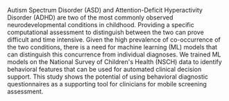 Autism Spectrum Disorder (ASD) and Attention-Deficit Hyperactivity Disorder (ADHD) are two of the most commonly observed neurodevelopmental conditions in childhood. Providing a specific computational assessment to distinguish between the two can prove difficult and time intensive. Given the high prevalence of co-occurrence of the two conditions, there is a need for machine learning (ML) models that can distinguish this concurrence from individual diagnoses. We trained ML models on the National Survey of Children's Health (NSCH) data to identify behavioral features that can be used for automated clinical decision support. This study shows the potential of using behavioral diagnostic questionnaires as a supporting tool for clinicians for mobile screening assessment.
